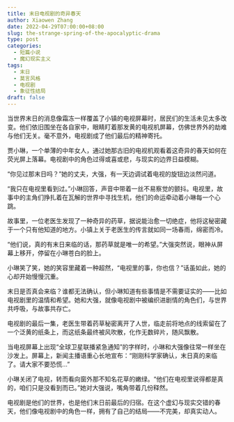 ```yaml
---
title: 末日电视剧的奇异春天
author: Xiaowen Zhang
date: 2022-04-29T07:00:00+08:00
slug: the-strange-spring-of-the-apocalyptic-drama
type: post
categories:
  - 短篇小说
  - 魔幻现实主义
tags:
  - 末日
  - 莫言风格
  - 电视剧
  - 象征性结局
draft: false
---
```


当世界末日的消息像霜冻一样覆盖了小镇的电视屏幕时，居民们的生活未见太多改变。他们依旧围坐在各自家中，眼睛盯着那发黄的电视机屏幕，仿佛世界外的劫难与他们无关。毫不意外，电视剧成了他们最后的精神寄托。

贾小琳，一个单薄的中年女人，通过她那古旧的电视机观看着这奇异的春天如何在荧光屏上落幕。电视剧中的角色过得或喜或悲，与现实的边界日益模糊。

“你见过那末日吗？”她的丈夫，大强，有一天边调试着电视的旋钮边淡然问道。

“我只在电视里看到过。”小琳回答，声音中带着一丝不易察觉的颤抖。电视里，故事中的主角们挣扎着在瓦解的世界中寻找生机，他们的命运牵动着小琳每一个心跳。

故事里，一位老医生发现了一种奇异的药草，据说能治愈一切绝症，他将这秘密藏于一个只有他知道的地方。小镇上关于老医生的传言就如同一场春雨，绵密而冷。

“他们说，真的有末日来临的话，那药草就是唯一的希望。”大强突然说，眼神从屏幕上移开，停留在小琳苍白的脸上。

小琳笑了笑，她的笑容里藏着一种超然，“电视里的事，你也信？”话虽如此，她的心却开始慢慢沉重。

末日是否真会来临？谁都无法确认，但小琳知道有些事情是不需要证实的——比如电视剧里的温情和希望。她和大强，就像电视剧中被编织进剧情的角色们，与世界共呼吸，与故事共存亡。

电视剧的最后一集，老医生带着药草秘密离开了人世，临走前将地点的线索留在了一个泛黄的纸条上，而这纸条最终被风吹散，化作无数碎片，随风飘散。

当电视屏幕上出现“全球卫星联播紧急通知”的字样时，小琳和大强像往常一样坐在沙发上。屏幕上，新闻主播语重心长地宣布：“刚刚科学家确认，末日真的来临了。请大家不要恐慌…”

小琳关闭了电视，转而看向窗外那不知名花草的嫩绿。“他们在电视里说得都是真的，咱们只是没看到而已。”她对大强说，嘴角带着几份释然。

电视剧是他们的世界，也是他们末日前最后的归宿。在这个虚幻与现实交错的春天，他们像电视剧中的角色一样，拥有了自己的结局——不完美，却真实动人。